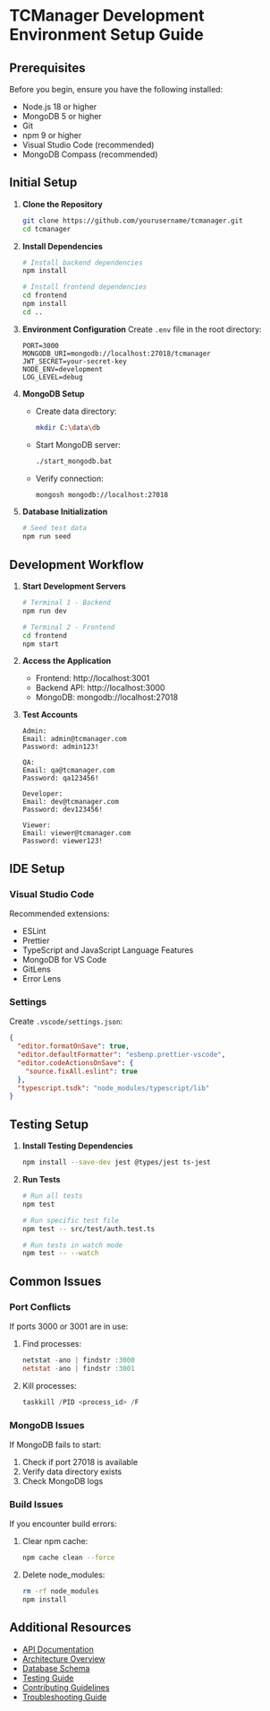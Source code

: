 # TCManager Development Environment Setup Guide

## Prerequisites

Before you begin, ensure you have the following installed:
- Node.js 18 or higher
- MongoDB 5 or higher
- Git
- npm 9 or higher
- Visual Studio Code (recommended)
- MongoDB Compass (recommended)

## Initial Setup

1. **Clone the Repository**
   ```bash
   git clone https://github.com/yourusername/tcmanager.git
   cd tcmanager
   ```

2. **Install Dependencies**
   ```bash
   # Install backend dependencies
   npm install

   # Install frontend dependencies
   cd frontend
   npm install
   cd ..
   ```

3. **Environment Configuration**
   Create `.env` file in the root directory:
   ```
   PORT=3000
   MONGODB_URI=mongodb://localhost:27018/tcmanager
   JWT_SECRET=your-secret-key
   NODE_ENV=development
   LOG_LEVEL=debug
   ```

4. **MongoDB Setup**
   - Create data directory:
     ```bash
     mkdir C:\data\db
     ```
   - Start MongoDB server:
     ```bash
     ./start_mongodb.bat
     ```
   - Verify connection:
     ```bash
     mongosh mongodb://localhost:27018
     ```

5. **Database Initialization**
   ```bash
   # Seed test data
   npm run seed
   ```

## Development Workflow

1. **Start Development Servers**
   ```bash
   # Terminal 1 - Backend
   npm run dev

   # Terminal 2 - Frontend
   cd frontend
   npm start
   ```

2. **Access the Application**
   - Frontend: http://localhost:3001
   - Backend API: http://localhost:3000
   - MongoDB: mongodb://localhost:27018

3. **Test Accounts**
   ```
   Admin:
   Email: admin@tcmanager.com
   Password: admin123!

   QA:
   Email: qa@tcmanager.com
   Password: qa123456!

   Developer:
   Email: dev@tcmanager.com
   Password: dev123456!

   Viewer:
   Email: viewer@tcmanager.com
   Password: viewer123!
   ```

## IDE Setup

### Visual Studio Code
Recommended extensions:
- ESLint
- Prettier
- TypeScript and JavaScript Language Features
- MongoDB for VS Code
- GitLens
- Error Lens

### Settings
Create `.vscode/settings.json`:
```json
{
  "editor.formatOnSave": true,
  "editor.defaultFormatter": "esbenp.prettier-vscode",
  "editor.codeActionsOnSave": {
    "source.fixAll.eslint": true
  },
  "typescript.tsdk": "node_modules/typescript/lib"
}
```

## Testing Setup

1. **Install Testing Dependencies**
   ```bash
   npm install --save-dev jest @types/jest ts-jest
   ```

2. **Run Tests**
   ```bash
   # Run all tests
   npm test

   # Run specific test file
   npm test -- src/test/auth.test.ts

   # Run tests in watch mode
   npm test -- --watch
   ```

## Common Issues

### Port Conflicts
If ports 3000 or 3001 are in use:
1. Find processes:
   ```powershell
   netstat -ano | findstr :3000
   netstat -ano | findstr :3001
   ```
2. Kill processes:
   ```powershell
   taskkill /PID <process_id> /F
   ```

### MongoDB Issues
If MongoDB fails to start:
1. Check if port 27018 is available
2. Verify data directory exists
3. Check MongoDB logs

### Build Issues
If you encounter build errors:
1. Clear npm cache:
   ```bash
   npm cache clean --force
   ```
2. Delete node_modules:
   ```bash
   rm -rf node_modules
   npm install
   ```

## Additional Resources

- [API Documentation](../technical/api-docs.md)
- [Architecture Overview](../technical/architecture.md)
- [Database Schema](../technical/database-schema.md)
- [Testing Guide](testing.md)
- [Contributing Guidelines](contributing.md)
- [Troubleshooting Guide](../technical/troubleshooting.md) 